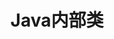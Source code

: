---
title: Java内部类
published: 2025-03-15
description: 'Java中多线程竟然有这么多实现方法'
image: ''
tags: [java, 内部类]
category: 'java'
draft: false 
---